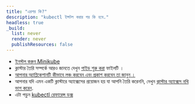 ```yaml
---
title: "এরপর কি?"
description: "kubectl ইন্সটল করার পর কি হবে."
headless: true
_build:
  list: never
  render: never
  publishResources: false
---
```


* [ইনস্টল করুন Minikube](https://minikube.sigs.k8s.io/docs/start/)
* ক্লাস্টার তৈরি সম্পর্কে আরও জানতে দেখুন [গাইড শুরু করা](/bn/docs/setup/) ফাইলটি ।
* [আপনার অ্যাপ্লিকেশানটি কীভাবে লঞ্চ করবেন এবং প্রকাশ করবেন তা জানুন ।](/docs/tasks/access-application-cluster/service-access-application-cluster/)
* আপনার যদি এমন একটি ক্লাস্টারে অ্যাক্সেসের প্রয়োজন হয় যা আপনি তৈরি করেননি, দেখুন
  [ক্লাস্টার অ্যাক্সেস নথি ভাগ করেন](/docs/tasks/access-application-cluster/configure-access-multiple-clusters/).
* এটা পড়ুন [kubectl রেফারেন্স ডক্স](/docs/reference/kubectl/kubectl/)
